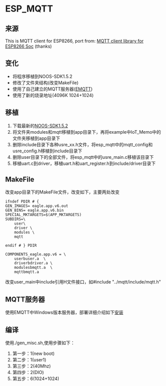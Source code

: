 # ESP_MQTT
## 来源 ##
This is MQTT client for ESP8266, port from: [MQTT client library for ESP8266 Soc](https://github.com/tuanpmt/esp_mqtt) (thanks)

## 变化 ##
- 将程序移植到NOOS-SDK1.5.2
- 修改了文件夹结构(改变MakeFile)
- 使用了自己建立的MQTT服务器([EMQTT](http://emqtt.com/))
- 使用了新的烧录地址(4096K 1024+1024)

## 移植 ##


1. 下载最新的[NOOS-SDK1.5.2](http://bbs.espressif.com/viewtopic.php?f=46&t=2041)
2. 将文件夹modules和mqtt移植到app目录下，再将example中IoT_Memo中的文件夹移植到app目录下
3. 删除include目录下各种usre_xx.h文件，将esp_mqtt中的mqtt_config和usre_config.h移植到include目录下
4. 删除user目录下的全部文件，将esp_mqtt中的usre_main.c移植该目录下
5. 移植uart.c到driver，移植uart.h和uart_register.h到include/driver目录下

## MakeFile ##

改变app目录下的MakeFile文件，改变如下，主要两处改变

    ifndef PDIR # {
    GEN_IMAGES= eagle.app.v6.out
    GEN_BINS= eagle.app.v6.bin
    SPECIAL_MKTARGETS=$(APP_MKTARGETS)
    SUBDIRS=\
    	user\
    	driver \
    	modules \
    	mqtt 
    
    endif # } PDIR

    COMPONENTS_eagle.app.v6 = \
    	userbuser.a  \
    	driverbdriver.a	\
    	modulesbmqtt.a	\
    	mqttbmqtt.a

改变user_main中include引用H文件接口，如#include "../mqtt/include/mqtt.h"

## MQTT服务器 ##
使用EMQTT中Windows版本服务器，部署详细介绍如下[安装](http://emqtt.com/docs/install.html)

## 编译 ##

使用./gen_misc.sh,使用步骤如下：

1. 第一步：1(new boot)
2. 第二步：1(user1)
3. 第三步：2(40Mhz)
4. 第四步：2(DIO)
5. 第五步：6(1024+1024)
